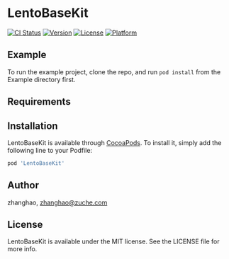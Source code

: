 # LentoBaseKit

[![CI Status](https://img.shields.io/travis/zhanghao/LentoBaseKit.svg?style=flat)](https://travis-ci.org/zhanghao/LentoBaseKit)
[![Version](https://img.shields.io/cocoapods/v/LentoBaseKit.svg?style=flat)](https://cocoapods.org/pods/LentoBaseKit)
[![License](https://img.shields.io/cocoapods/l/LentoBaseKit.svg?style=flat)](https://cocoapods.org/pods/LentoBaseKit)
[![Platform](https://img.shields.io/cocoapods/p/LentoBaseKit.svg?style=flat)](https://cocoapods.org/pods/LentoBaseKit)

## Example

To run the example project, clone the repo, and run `pod install` from the Example directory first.

## Requirements

## Installation

LentoBaseKit is available through [CocoaPods](https://cocoapods.org). To install
it, simply add the following line to your Podfile:

```ruby
pod 'LentoBaseKit'
```

## Author

zhanghao, zhanghao@zuche.com

## License

LentoBaseKit is available under the MIT license. See the LICENSE file for more info.
